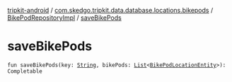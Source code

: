 [tripkit-android](../../index.md) / [com.skedgo.tripkit.data.database.locations.bikepods](../index.md) / [BikePodRepositoryImpl](index.md) / [saveBikePods](./save-bike-pods.md)

# saveBikePods

`fun saveBikePods(key: `[`String`](https://kotlinlang.org/api/latest/jvm/stdlib/kotlin/-string/index.html)`, bikePods: `[`List`](https://kotlinlang.org/api/latest/jvm/stdlib/kotlin.collections/-list/index.html)`<`[`BikePodLocationEntity`](../-bike-pod-location-entity/index.md)`>): Completable`